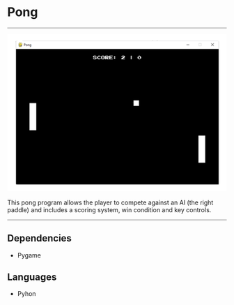 # Pong
<hr style="height:1px; border:none; color: #808080; background-color: #808080;">

<img src="./Assets/pong-readme-img.png" />

This pong program allows the player to compete against an AI (the right paddle) and includes a scoring system, win condition and key controls.
<hr style="height:1px; border:none; color: #808080; background-color: #808080;">

## Dependencies

<ul>
<li>Pygame</li>
</ul>


## Languages

<ul>
<li>Pyhon</li>
</ul>